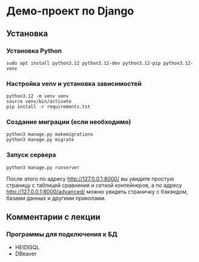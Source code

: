 # Демо-проект по Django

## Установка

### Установка Python

```
sudo apt install python3.12 python3.12-dev python3.12-pip python3.12-venv
```

### Настройка venv и установка зависимостей

```
python3.12 -m venv venv
source venv/bin/activate
pip install -r requirements.txt
```

### Создание миграции (если необходимо)

```
python3 manage.py makemigrations
python3 manage.py migrate
```

### Запуск сервера

```
python3 manage.py runserver
```

После этого по адресу http://127.0.0.1:8000/ вы увидите простую страницу с таблицей сравнения и сеткой контейнеров, а по адресу http://127.0.0.1:8000/advanced/ можно увидеть страничку с бэкэндом, базами данных и другими приколами.


## Комментарии с лекции

### Программы для подключения к БД

- HEIDISQL
- DBeaver
